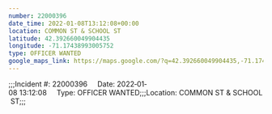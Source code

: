 ```yaml
---
number: 22000396
date_time: 2022-01-08T13:12:08+00:00
location: COMMON ST & SCHOOL ST
latitude: 42.392660049904435
longitude: -71.17438993005752
type: OFFICER WANTED
google_maps_link: https://maps.google.com/?q=42.392660049904435,-71.17438993005752
---
```


;;;Incident #: 22000396     Date: 2022‐01‐08 13:12:08     Type: OFFICER WANTED;;;Location: COMMON ST & SCHOOL ST;;;

